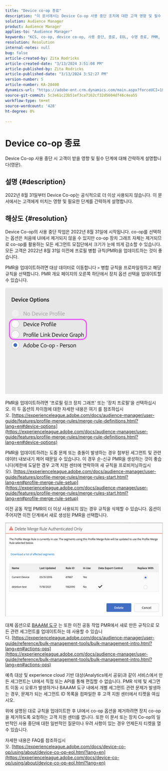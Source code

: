 ```yaml
---
title: "Device co-op 종료"
description: "이 문서에서는 Device Co-op 사용 중단 조치에 대한 고객 영향 및 필수 단계를 간략히 설명합니다."
solution: Audience Manager
product: Audience Manager
applies-to: "Audience Manager"
keywords: "KCS, co-op, device co-op, 사용 중단, 종료, EOL, 수명 종료, PMR, 프로필 병합 규칙, 장치 결합, 장치 프로필"
resolution: Resolution
internal-notes: null
bug: false
article-created-by: Zita Rodricks
article-created-date: "3/13/2024 3:51:08 PM"
article-published-by: Zita Rodricks
article-published-date: "3/13/2024 3:52:27 PM"
version-number: 5
article-number: KA-20400
dynamics-url: "https://adobe-ent.crm.dynamics.com/main.aspx?forceUCI=1&pagetype=entityrecord&etn=knowledgearticle&id=2cecc87b-51e1-ee11-904d-6045bd0065b6"
source-git-commit: 5c3e61c23b51ef3ca7162cf32d5604df46c4ea55
workflow-type: tm+mt
source-wordcount: '428'
ht-degree: 0%

---
```


# Device co-op 종료


Device Co-op 사용 중단 시 고객이 받을 영향 및 필수 단계에 대해 간략하게 설명합니다(영문).

## 설명 {#description}

2022년 8월 31일부터 Device Co-op는 공식적으로 더 이상 사용되지 않습니다. 이 문서에서는 고객에게 미치는 영향 및 필요한 단계를 간략하게 설명합니다. 

## 해상도 {#resolution}


Device Co-op의 사용 중단 작업은 2022년 8월 31일에 시작됩니다. co-op를 선택하는 옵션은 처음에 UI에서 제거되지 않을 수 있지만 co-op 장치 그래프 자체는 제거되므로 co-op를 활용하는 모든 세그먼트 모집단에서 크기가 눈에 띄게 감소할 수 있습니다. 모든 고객은 2022년 8월 31일 이전에 프로필 병합 규칙(PMR)을 업데이트하는 것이 좋습니다.

PMR을 업데이트하려면 대상 데이터로 이동합니다 `>`  병합 규칙을 프로파일링하고 해당 규칙을 선택합니다. PMR 개요 페이지의 오른쪽 하단에서 장치 옵션 선택을 업데이트할 수 있습니다.

![](assets/29cf3d52-d61f-ed11-b83e-0022480868ff.png)

PMR을 업데이트하려면 &#39;프로필 링크 장치 그래프&#39; 또는 &#39;장치 프로필&#39;을 선택하십시오. 이 두 옵션의 차이점에 대한 자세한 내용은 여기 를 참조하십시오. [https://experienceleague.adobe.com/docs/audience-manager/user-guide/features/profile-merge-rules/merge-rule-definitions.html?lang=en#device-options](https://experienceleague.adobe.com/docs/audience-manager/user-guide/features/profile-merge-rules/merge-rule-definitions.html?lang=en#device-options)

PMR을 업데이트하려는 도중 문제 또는 충돌이 발생하는 경우 첨부된 세그먼트 및 관련 데이터 내보내기 제어 때문일 수 있습니다. 이 경우 순-신규 PMR을 생성하는 것이 좋습니다(제한에 도달한 경우 고객 지원 센터에 연락하여 새 규칙을 프로비저닝하십시오). [https://experienceleague.adobe.com/docs/audience-manager/user-guide/features/profile-merge-rules/merge-rules-start.html?lang=en#profile-merge-rule-setup](https://experienceleague.adobe.com/docs/audience-manager/user-guide/features/profile-merge-rules/merge-rules-start.html?lang=en#profile-merge-rule-setup)

이전 공동 작업 PMR이 더 이상 사용되지 않는 경우 규칙을 삭제할 수 있습니다. 옵션이 주어지면 이전 단계에서 새로 생성된 PMR을 선택합니다.

![](assets/82d7968f-9950-ed11-bba2-0022480868ff.png)

대체 옵션으로 [BAAAM 도구](https://experienceleague.adobe.com/docs/audience-manager/user-guide/reference/bulk-management-tools/bulk-management-intro.html?lang=en) 는 또한 이전 공동 작업 PMR에서 새로 만든 규칙으로 모든 관련 세그먼트를 업데이트하는 데 사용할 수 있습니다. [https://experienceleague.adobe.com/docs/audience-manager/user-guide/reference/bulk-management-tools/bulk-management-intro.html?lang=en#actions-ops](https://experienceleague.adobe.com/docs/audience-manager/user-guide/reference/bulk-management-tools/bulk-management-intro.html?lang=en#actions-ops)

예측 대상 및 experience cloud 기반 대상(Analytics에서 공유)과 같이 서비스에서 만든 세그먼트는 UI에서 직접 또는 API를 통해 편집할 수 없습니다. PMR 삭제 및 세그먼트 이동 시 오류가 발생하거나 BAAAM 도구 내에서 개별 세그먼트 관련 문제가 발생하는 경우, 문제가 되는 세그먼트 ID 목록을 컴파일한 후 고객 지원 센터에서 티켓을 여십시오. 

위에 설명된 대로 규칙을 업데이트한 후 UI에서 co-op 옵션을 제거하려면 장치 co-op을 제거하도록 요청하는 고객 지원 센터를 엽니다. 또한 이 문서 또는 장치 Co-op의 일반적인 사용 중단에 대한 일반적인 질문이나 우려 사항이 있는 경우 언제든지 티켓을 열 수 있습니다.

자세한 내용은 FAQ를 참조하십시오. [https://experienceleague.adobe.com/docs/device-co-op/using/about/device-co-op-eol.html?lang=en](https://experienceleague.adobe.com/docs/device-co-op/using/about/device-co-op-eol.html?lang=en)
